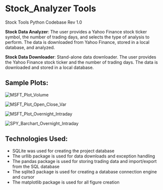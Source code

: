 # Stock_Analyzer Tools
Stock Tools Python Codebase Rev 1.0

**Stock Data Analyzer**: The user provides a Yahoo Finance stock ticker symbol, the number of trading days, and selects the type of analysis to perform. The data is downloaded from Yahoo Finance, stored in a local database, and analyzed.

**Stock Data Downloader**: Stand-alone data downloader. The user provides the Yahoo Finance stock ticker and the number of trading days. The data is downloaded and stored in a local database.

## **Sample Plots:**
![MSFT_Plot_Volume](https://github.com/jaketimm/Stock_Analyzer/assets/154553278/a749cc8f-1217-4414-90b2-9b49d5167d82)

![MSFT_Plot_Open_Close_Var](https://github.com/jaketimm/Stock_Analyzer/assets/154553278/d6e2af1b-d286-4a30-97f0-2ad4222d06a7)

![MSFT_Plot_Overnight_Intraday](https://github.com/jaketimm/Stock_Data_Tools_V1_0/assets/154553278/fd44bd50-52a4-482d-a9d4-f9085f11a124)

![SPY_Barchart_Overnight_Intraday](https://github.com/jaketimm/Stock_Data_Tools_V1_0/assets/154553278/3e2cf368-bd28-415b-bcf2-88488ce8ab56)


## **Technologies Used:**
- SQLite was used for creating the project database
- The urllib package is used for data downloads and exception handling
- The pandas package is used for storing trading data and import/export from the SQL database
- The sqlite3 package is used for creating a database connection engine and cursor
- The matplotlib package is used for all figure creation

